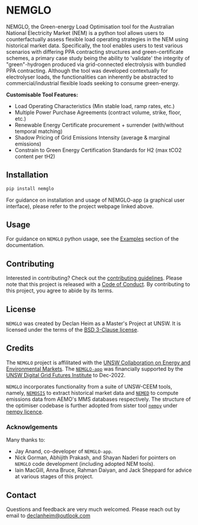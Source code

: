 # NEMGLO
NEMGLO, the Green-energy Load Optimisation tool for the Australian National Electricity Market (NEM) is a python tool allows users to counterfactually assess flexible load operating strategies in the NEM using historical market data. Specifically, the tool enables users to test various scenarios with differing PPA contracting structures and green-certificate schemes, a primary case study being the ability to 'validate' the integrity of "green"-hydrogen produced via grid-connected electrolysis with bundled PPA contracting. Although the tool was developed contextually for electrolyser loads, the functionalities can inherently be abstracted to commercial/industrial flexible loads seeking to consume green-energy. 

**Customisable Tool Features:**
- Load Operating Characteristics (Min stable load, ramp rates, etc.)
- Multiple Power Purchase Agreements (contract volume, strike, floor, etc.)
- Renewable Energy Certificate procurement + surrender (with/without temporal matching)
- Shadow Pricing of Grid Emissions Intensity (average & marginal emissions)
- Constrain to Green Energy Certification Standards for H2 (max tCO2 content per tH2) 


## Installation
```bash
pip install nemglo
```
For guidance on installation and usage of NEMGLO-app (a graphical user interface), please refer to the project webpage linked above.

## Usage
For guidance on `NEMGLO` python usage, see the [Examples](https://nemglo.readthedocs.io/en/latest/examples/fundamentals.html) section of the documentation.

## Contributing
Interested in contributing? Check out the [contributing guidelines](CONTRIBUTING.md).
Please note that this project is released with a [Code of Conduct](CONDUCT.md). By contributing to this project, you agree to abide by its terms.

## License
`NEMGLO` was created by Declan Heim as a Master's Project at UNSW. It is licensed under the terms of the [BSD 3-Clause license](LICENSE).

## Credits
The `NEMGLO` project is affilitated with the [UNSW Collaboration on Energy and Environmental Markets](https://www.ceem.unsw.edu.au/). The [`NEMGLO-app`](https://github.com/dec-heim/NEMGLO-app) was financially supported by the [UNSW Digital Grid Futures Institute](https://www.dgfi.unsw.edu.au/) to Dec-2022.

`NEMGLO` incorporates functionality from a suite of UNSW-CEEM tools, namely, [`NEMOSIS`](https://github.com/UNSW-CEEM/NEMOSIS) to extract historical market data and [`NEMED`](https://github.com/UNSW-CEEM/NEMED) to compute emissions data from AEMO's MMS databases respectively. The structure of the optimiser codebase is further adopted from sister tool [`nempy`](https://github.com/UNSW-CEEM/nempy) under [nempy licence](https://github.com/UNSW-CEEM/nempy/blob/master/LICENSE).

### Acknowlgements

Many thanks to:
- Jay Anand, co-developer of `NEMGLO-app`. 
- Nick Gorman, Abhijith Prakash, and Shayan Naderi for pointers on `NEMGLO` code development (including adopted NEM tools).
- Iain MacGill, Anna Bruce, Rahman Daiyan, and Jack Sheppard for advice at various stages of this project.

## Contact
Questions and feedback are very much welcomed. Please reach out by email to [declanheim@outlook.com](mailto:declanheim@outlook.com)
